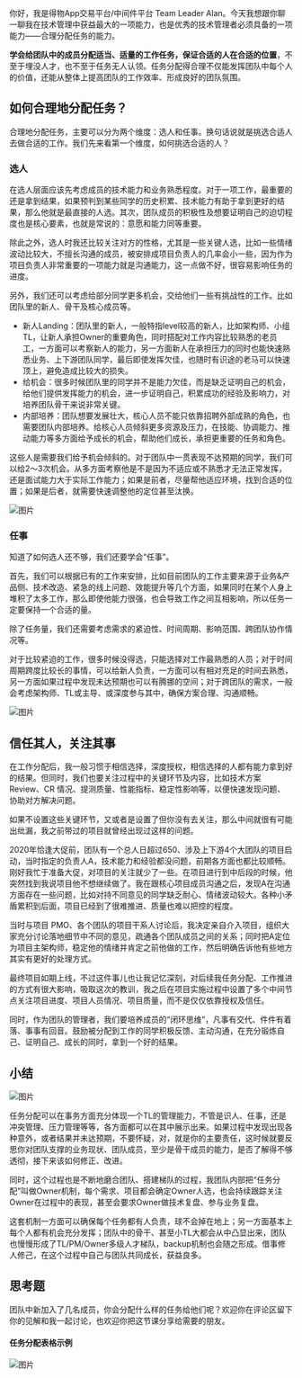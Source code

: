 你好，我是得物App交易平台/中间件平台 Team Leader Alan。今天我想跟你聊一聊我在技术管理中获益最大的一项能力，也是优秀的技术管理者必须具备的一项能力——合理分配任务的能力。

**学会给团队中的成员分配适当、适量的工作任务，保证合适的人在合适的位置**，不至于埋没人才，也不至于任务无人认领。任务分配得合理不仅能发挥团队中每个人的价值，还能从整体上提高团队的工作效率、形成良好的团队氛围。

## 如何合理地分配任务？

合理地分配任务，主要可以分为两个维度：选人和任事。换句话说就是挑选合适人去做合适的工作。我们先来看第一个维度，如何挑选合适的人？

### 选人

在选人层面应该先考虑成员的技术能力和业务熟悉程度。对于一项工作，最重要的还是拿到结果，如果预判到某些同学的历史积累、技术能力有助于拿到更好的结果，那么他就是最直接的人选。其次，团队成员的积极性及想要证明自己的迫切程度也是核心要素，也就是常说的：意愿和能力同等重要。

除此之外，选人时我还比较关注对方的性格，尤其是一些关键人选，比如一些情绪波动比较大，不擅长沟通的成员，被安排成项目负责人的几率会小一些，因为作为项目负责人非常重要的一项能力就是沟通能力，这一点做不好，很容易影响任务的进度。

另外，我们还可以考虑给部分同学更多机会，交给他们一些有挑战性的工作。比如团队里的新人、骨干及核心成员等。

- 新人Landing：团队里的新人，一般特指level较高的新人，比如架构师、小组TL，让新人承担Owner的重要角色，同时搭配对工作内容比较熟悉的老员工，一方面可以考察新人的能力，另一方面新人在承担压力的同时也能快速熟悉业务、上下游团队同学，最后即使发挥欠佳，也随时有识途的老马可以快速顶上，避免造成比较大的损失。
- 给机会：很多时候团队里的同学并不是能力欠佳，而是缺乏证明自己的机会，给他们提供发挥能力的机会，进一步证明自己，积累成功的经验及影响力，对培养团队骨干来说非常关键。
- 内部培养：团队想要发展壮大，核心人员不能只依靠招聘外部成熟的角色，也需要团队内部培养。给核心人员倾斜更多资源及压力，在技能、协调能力、推动能力等多方面给予成长的机会，帮助他们成长，承担更重要的任务和角色。

这些人是需要我们给予机会倾斜的。对于团队中一贯表现不达预期的同学，我们可以给2～3次机会。从多方面考察他是不是因为不适应或不熟悉才无法正常发挥，还是面试能力大于实际工作能力；如果是前者，尽量帮他适应环境，找到合适的位置；如果是后者，就需要快速调整他的定位甚至汰换。

![图片](https://static001.geekbang.org/resource/image/40/65/403d97acd07c0a75b766bda5e57ed365.jpg?wh=1920x1294)

### 任事

知道了如何选人还不够，我们还要学会“任事”。

首先，我们可以根据已有的工作来安排，比如目前团队的工作主要来源于业务&产品侧、技术改造、紧急的线上问题、效能提升等几个方面，如果同时在某个人身上堆积了太多工作，那么即使他能力很强，也会导致工作之间互相影响，所以任务一定要保持一个合适的量。

除了任务量，我们还需要考虑需求的紧迫性、时间周期、影响范围、跨团队协作情况等。

对于比较紧迫的工作，很多时候没得选，只能选择对工作最熟悉的人员；对于时间周期跨度比较长的事情，可以给新人负责，一方面可以有相对充足的时间去熟悉，另一方面如果过程中发现未达预期也可以有腾挪的空间；对于跨团队的需求，一般会考虑架构师、TL或主导、或深度参与其中，确保方案合理、沟通顺畅。

![图片](https://static001.geekbang.org/resource/image/1d/ca/1daf8e538ca404d0yy0a8c15c033acca.jpg?wh=1818x854)

## 信任其人，关注其事

在工作分配后，我一般习惯于相信选择，深度授权，相信选择的人都有能力拿到好的结果。但同时，我们也要关注过程中的关键环节及内容，比如技术方案 Review、CR 情况、提测质量、性能指标、稳定性影响等，以便快速发现问题、协助对方解决问题。

如果不设置这些关键环节，又或者是设置了但你没有去关注，那么中间就很有可能出纰漏，我之前带过的项目就曾经出现过这样的问题。

2020年恰逢大促前，团队有一个总人日超过650、涉及上下游4个大团队的项目启动，当时指定的负责人A，技术能力和经验都没问题，前期各方面也都比较顺畅。刚好我忙于准备大促，对项目的关注就少了一些。在项目进行到中后段的时候，他突然找到我说项目他不想继续做了。我在跟核心项目成员沟通之后，发现A在沟通方面存在一些问题，比如对持不同意见的同学缺乏耐心、情绪波动较大。各种小矛盾累积到后面，项目已经到了很难推进、质量也难以把控的程度。

当时与项目 PMO、各个团队的项目干系人讨论后，我决定亲自介入项目，组织大家充分讨论落地细节中不同的意见，疏通各个团队成员之间的关系；同时把A定位为项目主架构师，稳定他的情绪并肯定之前他做的工作，然后明确告诉他有些地方其实有更好的处理方式。

最终项目如期上线，不过这件事儿也让我记忆深刻，对后续我任务分配、工作推进的方式有很大影响，吸取这次的教训，我之后在项目实施过程中设置了多个中间节点关注项目进度、项目人员情况、项目质量，而不是仅仅依靠授权及信任。

同时，作为团队的管理者，我们要培养成员的“闭环思维”，凡事有交代、件件有着落、事事有回音。鼓励被分配到工作的同学积极反馈、主动沟通，在充分锻炼自己、证明自己、成长的同时，拿到一个好的结果。

## **小结**

![图片](https://static001.geekbang.org/resource/image/9e/43/9e807932f847d26982b4ebeae53c9343.jpg?wh=1920x1172)

任务分配可以在事务方面充分体现一个TL的管理能力，不管是识人、任事，还是冲突管理、压力管理等等，各方面都可以在其中展示出来。如果过程中发现出现各种意外，或者结果并未达预期，不要怀疑，对，就是你的主要责任，这时候就要反思你对团队支撑的业务现状、团队成员，至少是骨干成员的能力，是否了解得不够透彻，接下来该如何修正、改进。

同时，这个过程也是不断地磨合团队、搭建梯队的过程，我团队内部把“任务分配”叫做Owner机制，每个需求、项目都会确定Owner人选，也会持续跟踪关注Owner在过程中的表现，甚至会要求Owner做技术复盘、参与业务复盘。

这套机制一方面可以确保每个任务都有人负责，球不会掉在地上；另一方面基本上每个人都有机会充分发挥；团队中的骨干、甚至小TL大都会从中凸显出来，团队也慢慢形成了TL/PM/Owner多级人才梯队，backup机制也会随之形成。借事修人修己，在这个过程中自己与团队共同成长，获益良多。

## 思考题

团队中新加入了几名成员，你会分配什么样的任务给他们呢？欢迎你在评论区留下你的见解和我一起讨论，也欢迎你把这节课分享给需要的朋友。

#### 任务分配表格示例

![图片](https://static001.geekbang.org/resource/image/63/01/637d9103da3191150cbdd9a9f79af801.png?wh=1140x1090)